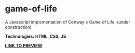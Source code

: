 # game-of-life

A Javascript implementation of Conway's Game of Life. (under construction)

**Technologies: HTML, CSS, JS**

<a href="https://karminkarmen.github.io/game-of-life/">**LINK TO PREVIEW**</a>
